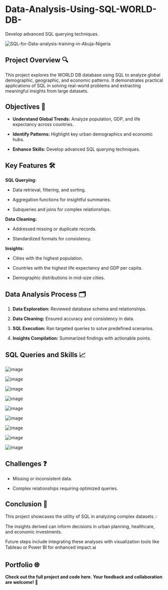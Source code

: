 # Data-Analysis-Using-SQL-WORLD-DB-
Develop advanced SQL querying techniques.

![SQL-for-Data-analysis-training-in-Abuja-Nigeria](https://github.com/user-attachments/assets/22e9e887-84cf-465b-bd3d-087515a6219e)


## Project Overview 🔍

This project explores the WORLD DB database using SQL to analyze global demographic, geographic, and economic patterns. It demonstrates practical applications of SQL in solving real-world problems and extracting meaningful insights from large datasets.

## Objectives 🎯

- **Understand Global Trends:** Analyze population, GDP, and life expectancy across countries.

- **Identify Patterns:** Highlight key urban demographics and economic hubs.

- **Enhance Skills:** Develop advanced SQL querying techniques.

## Key Features 🛠️

**SQL Querying:**

  - Data retrieval, filtering, and sorting.

  - Aggregation functions for insightful summaries.

  - Subqueries and joins for complex relationships.

**Data Cleaning:**

  - Addressed missing or duplicate records.

  - Standardized formats for consistency.

**Insights:**

  - Cities with the highest population.

  - Countries with the highest life expectancy and GDP per capita.

  - Demographic distributions in mid-size cities.

## Data Analysis Process 🗂️

  1. **Data Exploration:** Reviewed database schema and relationships.

  2. **Data Cleaning:** Ensured accuracy and consistency in data.

  3. **SQL Execution:** Ran targeted queries to solve predefined scenarios.

  4. **Insights Compilation:** Summarized findings with actionable points.

## SQL Queries and Skills 📈

![image](https://github.com/user-attachments/assets/ac5b585e-bccd-4d1c-a99e-a4eb6481cab5)

![image](https://github.com/user-attachments/assets/e8cdeab7-d2e8-4cd7-bc2b-55d278784fa2)

![image](https://github.com/user-attachments/assets/f346a32d-5b92-4ee4-b3f7-fc4e65e8f342)

![image](https://github.com/user-attachments/assets/fba04af0-ba41-4646-a546-f224af60c7f0)

![image](https://github.com/user-attachments/assets/2b6e8fdb-f2d1-4907-94c7-e07831f09166)

![image](https://github.com/user-attachments/assets/58ce0c6e-b1a3-4c38-8a8c-70545c192df3)

![image](https://github.com/user-attachments/assets/d210417c-571e-47d6-a52d-70ad6a0b0ced)

![image](https://github.com/user-attachments/assets/72065ef4-1f34-4222-84f8-11fd8cbb854b)

![image](https://github.com/user-attachments/assets/023dde29-ae29-465e-91dc-b0edccfa08ed)


## Challenges ❓

- Missing or inconsistent data.

- Complex relationships requiring optimized queries.

## Conclusion 🌟

This project showcases the utility of SQL in analyzing complex datasets.💡

The insights derived can inform decisions in urban planning, healthcare, and economic investments. 

Future steps include integrating these analyses with visualization tools like Tableau or Power BI for enhanced impact.📊


## Portfolio 🌐

**Check out the full project and code here. Your feedback and collaboration are welcome! 🤝**

